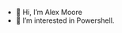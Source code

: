 - 👋 Hi, I’m Alex Moore
- 👀 I’m interested in Powershell.

<!---
alexjamoore/alexjamoore is a ✨ special ✨ repository because its `README.md` (this file) appears on your GitHub profile.
You can click the Preview link to take a look at your changes.
--->

